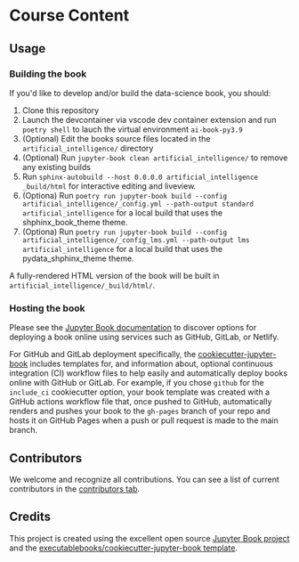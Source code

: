 # Course Content

<!-- <a rel="license" href="http://creativecommons.org/licenses/by/4.0/"><img alt="Creative Commons License" style="border-width:0" src="https://i.creativecommons.org/l/by/4.0/88x31.png" /></a><br />This work is licensed under a <a rel="license" href="http://creativecommons.org/licenses/by/4.0/">Creative Commons Attribution 4.0 International License</a>. -->

## Usage

### Building the book

If you'd like to develop and/or build the data-science book, you should:

1. Clone this repository 
2. Launch the devcontainer via vscode dev container extension and run `poetry shell` to lauch the virtual environment `ai-book-py3.9`
3. (Optional) Edit the books source files located in the `artificial_intelligence/` directory
4. (Optional) Run `jupyter-book clean artificial_intelligence/` to remove any existing builds
5.  Run `sphinx-autobuild --host 0.0.0.0 artificial_intelligence _build/html` for interactive editing and liveview. 
6. (Optiona) Run `poetry run jupyter-book build --config artificial_intelligence/_config.yml --path-output standard artificial_intelligence` for a local build that uses the shphinx_book_theme theme.
7. (Optiona) Run `poetry run jupyter-book build --config artificial_intelligence/_config_lms.yml --path-output lms artificial_intelligence` for a local build that uses the pydata_shphinx_theme theme.


A fully-rendered HTML version of the book will be built in `artificial_intelligence/_build/html/`.

### Hosting the book

Please see the [Jupyter Book documentation](https://jupyterbook.org/publish/web.html) to discover options for deploying a book online using services such as GitHub, GitLab, or Netlify.

For GitHub and GitLab deployment specifically, the [cookiecutter-jupyter-book](https://github.com/executablebooks/cookiecutter-jupyter-book) includes templates for, and information about, optional continuous integration (CI) workflow files to help easily and automatically deploy books online with GitHub or GitLab. For example, if you chose `github` for the `include_ci` cookiecutter option, your book template was created with a GitHub actions workflow file that, once pushed to GitHub, automatically renders and pushes your book to the `gh-pages` branch of your repo and hosts it on GitHub Pages when a push or pull request is made to the main branch.

## Contributors

We welcome and recognize all contributions. You can see a list of current contributors in the [contributors tab](https://github.com/pantelis/data_mining/graphs/contributors).

## Credits

This project is created using the excellent open source [Jupyter Book project](https://jupyterbook.org/) and the [executablebooks/cookiecutter-jupyter-book template](https://github.com/executablebooks/cookiecutter-jupyter-book).

